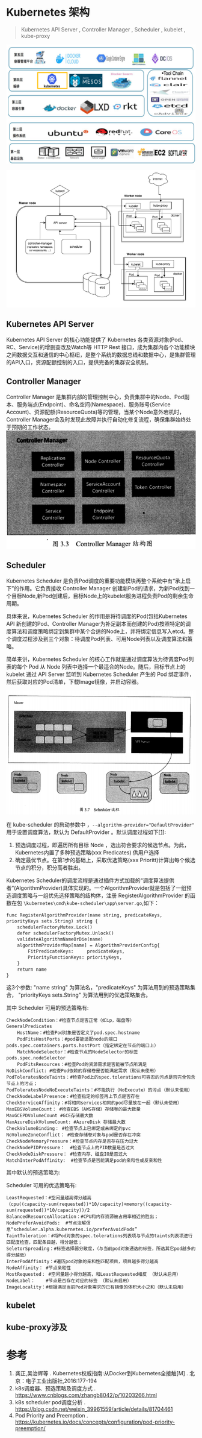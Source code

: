 # Kubernetes 架构

> Kubernetes API Server , Controller Manager , Scheduler , kubelet , kube-proxy

![](../images/k8s_layer.png)

![](../images/k8s_arch.png)

## Kubernetes API Server

Kubernetes API Server 的核心功能提供了 Kubernetes 各类资源对象(Pod、RC、Service)的增删查改及Watch等 HTTP Rest 接口，成为集群内各个功能模块之间数据交互和通信的中心枢纽，是整个系统的数据总线和数据中心，是集群管理的API入口，资源配额控制的入口，提供完备的集群安全机制。

## Controller Manager 

Controller Manager 是集群内部的管理控制中心，负责集群中的Node、Pod副本、服务端点(Endpoint)、命名空间(Namespace)、服务账号(Service Account)、资源配额(ResourceQuota)等的管理，当某个Node意外宕机时，Controller Manager会及时发现此故障并执行自动化修复流程，确保集群始终处于预期的工作状态。
![](./controlerManager.jpg)

## Scheduler

Kubernetes Scheduler 是负责Pod调度的重要功能模块再整个系统中有“承上启下”的作用。它负责接收 Controller Manager 创建新Pod的请求，为新Pod找到一个目标Node,新Pod创建后，目标Node上的kubelet服务进程负责Pod的剩余生命周期。

具体来说，Kubernetes Scheduler 的作用是将待调度的Pod(包括Kubernetes API 新创建的Pod、Controller Manager为补足副本而创建的Pod)按照特定的调度算法和调度策略绑定到集群中某个合适的Node上，并将绑定信息写入etcd。整个调度过程涉及到三个对象：待调度Pod列表、可用Node列表以及调度算法和策略。

简单来讲，Kubernetes Scheduler 的核心工作就是通过调度算法为待调度Pod列表的每个 Pod 从 Node 列表中选择一个最适合的Node。随后，目标节点上的 kubelet 通过 API Server 监听到 Kubernetes Scheduler 产生的 Pod 绑定事件，然后获取对应的Pod清单，下载Image镜像，并启动容器。

![](../scheduler/Scheduler.jpg)

在 kube-scheduler 的启动参数中 ，`--algorithm-provider="DefaultProvider"` 用于设置调度算法，默认为 DefaultProvider 。默认调度过程如下[[1]]():
1. 预选调度过程，即遍历所有目标 Node ，选出符合要求的候选节点。为此，Kubernetes内置了多种预选策略(xxx Predicates) 供用户选择
2. 确定最优节点。在第1步的基础上，采取优选策略(xxx Prioritt)计算出每个候选节点的积分，积分高者胜出。

Kubernetes Scheduler的调度流程是通过插件方式加载的“调度算法提供者”(AlgorithmProvider)具体实现的。一个AlgorithmProvider就是包括了一组预选调度策略与一组优先选择策略的结构体，注册 RegisterAlgorithmProvider 的函数在包 `\kubernetes\cmd\kube-scheduler\app\server.go`,如下：
```
func RegisterAlgorithmProvider(name string, predicateKeys, priorityKeys sets.String) string {
    schedulerFactoryMutex.Lock()
    defer schedulerFactoryMutex.Unlock()
    validateAlgorithmNameOrDie(name)
    algorithmProviderMap[name] = AlgorithmProviderConfig{
        FitPredicateKeys:     predicateKeys,
        PriorityFunctionKeys: priorityKeys,
    }
    return name
}
```
这3个参数: "name string" 为算法名，"predicateKeys" 为算法用到的预选策略集合， 
"priorityKeys sets.String" 为算法用到的优选策略集合。

其中 Scheduler 可用的预选策略有:
```
CheckNodeCondition：#检查节点是否正常（如ip，磁盘等）
GeneralPredicates
    HostName：#检查Pod对象是否定义了pod.spec.hostname
    PodFitsHostPorts：#pod要能适配node的端口 pods.spec.containers.ports.hostPort（指定绑定在节点的端口上）
    MatchNodeSelector：#检查节点的NodeSelector的标签  pods.spec.nodeSelector
    PodFitsResources：#检查Pod的资源需求是否能被节点所满足
NoDiskConflict: #检查Pod依赖的存储卷是否能满足需求（默认未使用）
PodToleratesNodeTaints：#检查Pod上的spec.tolerations可容忍的污点是否完全包含节点上的污点；
PodToleratesNodeNoExecuteTaints：#不能执行（NoExecute）的污点（默认未使用）
CheckNodeLabelPresence：#检查指定的标签再上节点是否存在
CheckServiceAffinity：#将相同services相同的pod尽量放在一起（默认未使用）
MaxEBSVolumeCount： #检查EBS（AWS存储）存储卷的最大数量
MaxGCEPDVolumeCount #GCE存储最大数
MaxAzureDiskVolumeCount: #AzureDisk 存储最大数
CheckVolumeBinding： #检查节点上已绑定或未绑定的pvc
NoVolumeZoneConflict： #检查存储卷对象与pod是否存在冲突
CheckNodeMemoryPressure：#检查节点内存是否存在压力过大
CheckNodePIDPressure：  #检查节点上的PID数量是否过大
CheckNodeDiskPressure： #检查内存、磁盘IO是否过大
MatchInterPodAffinity:  #检查节点是否能满足pod的亲和性或反亲和性
```

其中默认的预选策略为:
>

Scheduler 可用的优选策略有:
```
LeastRequested：#空闲量越高得分越高
（cpu((capacity-sum(requested))*10/capacity)+memory((capacity-sum(requested))*10/capacity))/2
BalancedResourceAllocation：#CPU和内存资源被占用率相近的胜出；
NodePreferAvoidPods:  #节点注解信息“scheduler.alpha.kubernetes.io/preferAvoidPods”
TaintToleration：#将Pod对象的spec.tolerations列表项与节点的taints列表项进行匹配度检查，匹配条目越，得分越低；
SeletorSpreading：#标签选择器分散度，（与当前pod对象通选的标签，所选其它pod越多的得分越低）
InterPodAffinity：#遍历pod对象的亲和性匹配项目，项目越多得分越高
NodeAffinity： #节点亲和性
MostRequested： #空闲量越小得分越高，和LeastRequested相反 （默认未启用）
NodeLabel：    #节点是否存在对应的标签 （默认未启用）
ImageLocality：#根据满足当前Pod对象需求的已有镜像的体积大小之和（默认未启用）
```

## kubelet 

## kube-proxy涉及

# 参考
1. 龚正,吴治辉等 . Kubernetes权威指南:从Docker到Kubernetes全接触[M] . 北京：电子工业出版社,2016:177-194
2. k8s调度器、预选策略及调度方式 . https://www.cnblogs.com/zhangb8042/p/10203266.html
3. k8s scheduler pod调度分析 . https://blog.csdn.net/weixin_39961559/article/details/81704461
4. Pod Priority and Preemption . https://kubernetes.io/docs/concepts/configuration/pod-priority-preemption/
